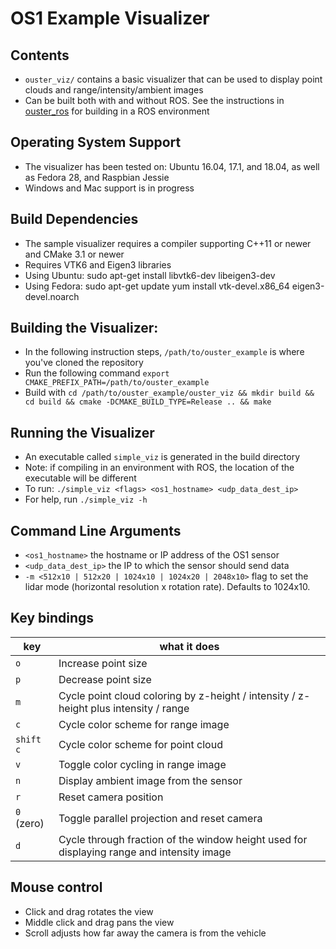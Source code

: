 # OS1 Example Visualizer

## Contents
* `ouster_viz/` contains a basic visualizer that can be used to
  display point clouds and range/intensity/ambient images
* Can be built both with and without ROS. See the instructions in
  [ouster_ros](../ouster_ros/README.md) for building in a ROS environment

## Operating System Support
* The visualizer has been tested on: Ubuntu 16.04, 17.1, and 18.04, as
  well as Fedora 28, and Raspbian Jessie
* Windows and Mac support is in progress

## Build Dependencies
* The sample visualizer requires a compiler supporting C++11 or newer
  and CMake 3.1 or newer
* Requires VTK6 and Eigen3 libraries
* Using Ubuntu: sudo apt-get install libvtk6-dev libeigen3-dev
* Using Fedora: sudo apt-get update yum install vtk-devel.x86_64
  eigen3-devel.noarch

## Building the Visualizer:
* In the following instruction steps, `/path/to/ouster_example` is where you've cloned the repository 
* Run the following command `export CMAKE_PREFIX_PATH=/path/to/ouster_example`
* Build with `cd /path/to/ouster_example/ouster_viz && mkdir build &&
  cd build && cmake -DCMAKE_BUILD_TYPE=Release .. && make`

## Running the Visualizer
* An executable called `simple_viz` is generated in the build directory
* Note: if compiling in an environment with ROS, the location of the
  executable will be different
* To run: `./simple_viz <flags> <os1_hostname> <udp_data_dest_ip>`
* For help, run `./simple_viz -h`

## Command Line Arguments
* `<os1_hostname>` the hostname or IP address of the OS1 sensor
* `<udp_data_dest_ip>` the IP to which the sensor should send data
* `-m <512x10 | 512x20 | 1024x10 | 1024x20 | 2048x10>` flag to set the lidar
  mode (horizontal resolution x rotation rate). Defaults to 1024x10.

## Key bindings
| key | what it does |
| ----| ------------ |
| `o` | Increase point size |
| `p` | Decrease point size |
| `m` | Cycle point cloud coloring by z-height / intensity / z-height plus intensity / range |
| `c` | Cycle color scheme for range image |
| `shift c` | Cycle color scheme for point cloud |
| `v` | Toggle color cycling in range image |
| `n` | Display ambient image from the sensor|
| `r` | Reset camera position
| `0` (zero) | Toggle parallel projection and reset camera |
| `d` | Cycle through fraction of the window height used for displaying range and intensity image |

## Mouse control
* Click and drag rotates the view
* Middle click and drag pans the view
* Scroll adjusts how far away the camera is from the vehicle

